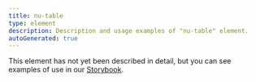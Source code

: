 ```yaml
---
title: nu-table
type: element
description: Description and usage examples of "nu-table" element.
autoGenerated: true
---
```


This element has not yet been described in detail, but you can see examples of use in our [Storybook](/storybook).